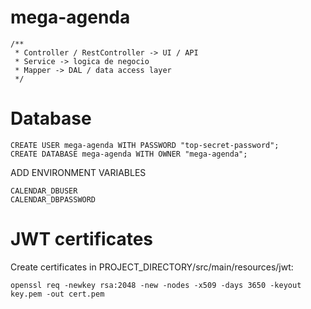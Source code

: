 # mega-agenda
```
/**
 * Controller / RestController -> UI / API 
 * Service -> logica de negocio
 * Mapper -> DAL / data access layer
 */
```
# Database

```
CREATE USER mega-agenda WITH PASSWORD "top-secret-password";
CREATE DATABASE mega-agenda WITH OWNER "mega-agenda";
```

ADD ENVIRONMENT VARIABLES
```
CALENDAR_DBUSER
CALENDAR_DBPASSWORD
```

# JWT certificates
Create certificates in PROJECT_DIRECTORY/src/main/resources/jwt:
```
openssl req -newkey rsa:2048 -new -nodes -x509 -days 3650 -keyout key.pem -out cert.pem
```
